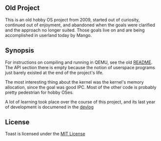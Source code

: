 ## Old Project

This is an old hobby OS project from 2009, started out of curiosity,
continued out of enjoyment, and abandoned when the goals were
clarified and the approach no longer suited.  Those goals live on and
are being accomplished in userland today by Mango.

## Synopsis

For instructions on compiling and running in QEMU, see the old
[README](README).  The API section there is empty because the notion
of userspace programs just barely existed at the end of the project's
life.

The most interesting thing about the kernel was the kernel's memory
allocation, since the goal was good IPC.  Most of the other code is
probably pretty pedestrian for hobby OSes.

A lot of learning took place over the course of this project, and its
last year of development is documened in the
[devlog](http://daniel3735928559.github.io/toast/ballast/index.xml)

## License

Toast is licensed under the [MIT License](http://opensource.org/licenses/MIT)
